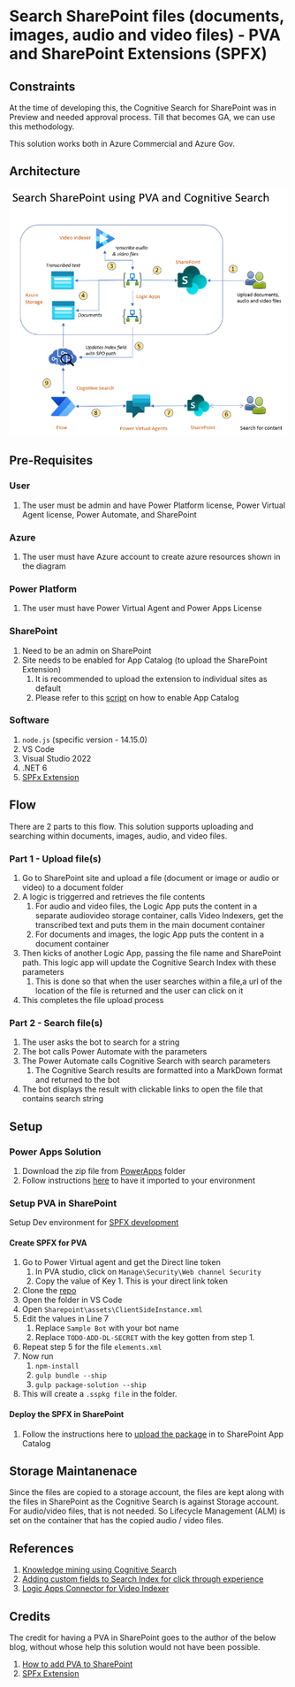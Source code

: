 # Search SharePoint files (documents, images, audio and video files) - PVA and SharePoint Extensions (SPFX)

## Constraints
At the time of developing this, the Cognitive Search for SharePoint was in Preview and needed approval process. Till that becomes GA, we can use this methodology.

This solution works both in Azure Commercial and Azure Gov.

## Architecture

![PVA Search SharePoint](./Architecture.png)

## Pre-Requisites

### User
1. The user must be admin and have Power Platform license, Power Virtual Agent license, Power Automate, and SharePoint

### Azure
1. The user must have Azure account to create azure resources shown in the diagram

### Power Platform
1. The user must have Power Virtual Agent and Power Apps License

### SharePoint
1. Need to be an admin on SharePoint
2. Site needs to be enabled for App Catalog (to upload the SharePoint Extension)
   1. It is recommended to upload the extension to individual sites as default
   2. Please refer to this [script](/PowerShell%20Scripts/Add_Site_AppCatalog.ps1) on how to enable App Catalog

### Software
1. `node.js` (specific version - 14.15.0)
2. VS Code
2. Visual Studio 2022
4. .NET 6
5. [SPFx Extension](https://github.com/pankajsurti/dl-bot-app-customizer)

## Flow
There are 2 parts to this flow. This solution supports uploading and searching within documents, images, audio, and video files.

### Part 1 - Upload file(s)

1. Go to SharePoint site and upload a file (document or image or audio or video) to a document folder
2. A logic is triggerred and retrieves the file contents
   1. For audio and video files, the Logic App puts the content in a separate audiovideo storage container, calls Video Indexers, get the transcribed text and puts them in the main document container
   2. For documents and images, the logic App puts the content in a document container
3. Then kicks of another Logic App, passing the file name and SharePoint path. This logic app will update the Cognitive Search Index with these parameters
   1. This is done so that when the user searches within a file,a  url of the location of the file is returned and the user can click on it
4. This completes the file upload process

### Part 2 - Search file(s)
1. The user asks the bot to search for a string
2. The bot calls Power Automate with the parameters
3. The Power Automate calls Cognitive Search with search parameters
   1. The Cognitive Search results are formatted into a MarkDown format and returned to the bot
4. The bot displays the result with clickable links to open the file that contains search string


## Setup

### Power Apps Solution
1. Download the zip file from [PowerApps](/PowerApps) folder
2. Follow instructions [here](https://learn.microsoft.com/en-us/power-apps/maker/data-platform/import-update-export-solutions) to have it imported to your environment
   


### Setup PVA in SharePoint

Setup Dev environment for [SPFX development](https://learn.microsoft.com/en-us/sharepoint/dev/spfx/set-up-your-development-environment)


#### Create SPFX for PVA

1. Go to Power Virtual agent and get the Direct line token
   1. In PVA studio, click on `Manage\Security\Web channel Security` 
   2. Copy the value of Key 1. This is your direct link token
2. Clone the [repo](https://github.com/pankajsurti/dl-bot-app-customizer)
3. Open the folder in VS Code
4. Open `Sharepoint\assets\ClientSideInstance.xml`
5. Edit the values in Line 7
   1. Replace `Sample Bot` with your bot name
   2. Replace `TODO-ADD-DL-SECRET` with the key gotten from step 1.
6. Repeat step 5 for the file `elements.xml` 
7. Now run 
   1. `npm-install`
   2. `gulp bundle --ship`
   3. `gulp package-solution --ship`
8. This will create a `.sspkg file` in the folder.

#### Deploy the SPFX in SharePoint

1. Follow the instructions here to [upload the package](https://learn.microsoft.com/en-us/sharepoint/use-app-catalog) in to SharePoint App Catalog


## Storage Maintanenace
Since the files are copied to a storage account, the files are kept along with the files in SharePoint as the Cognitive Search is against Storage account. For audio/video files, that is not needed. So Lifecycle Management (ALM) is set on the container that has the copied audio / video files.

## References
1. [Knowledge mining using Cognitive Search](https://learn.microsoft.com/en-us/samples/azure-samples/azure-search-knowledge-mining/azure-search-knowledge-mining/)
2. [Adding custom fields to Search Index for click through experience](https://techcommunity.microsoft.com/t5/ai-customer-engineering-team/mine-knowledge-from-audio-files-with-microsoft-ai/ba-p/781957)
3. [Logic Apps Connector for Video Indexer](https://learn.microsoft.com/en-us/azure/azure-video-indexer/logic-apps-connector-arm-accounts)

## Credits

The credit for having a PVA in SharePoint goes to the author of the below blog, without whose help this solution would not have been possible.

1. [How to add PVA to SharePoint](https://pankajsurti.com/2022/02/03/how-to-add-power-virtual-agent-pva-bot-to-a-sharepoint-page/)
2. [SPFx Extension](https://github.com/pankajsurti/dl-bot-app-customizer)